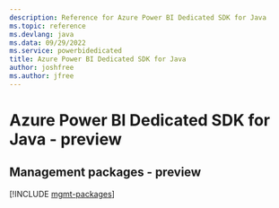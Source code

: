 ```yaml
---
description: Reference for Azure Power BI Dedicated SDK for Java
ms.topic: reference
ms.devlang: java
ms.data: 09/29/2022
ms.service: powerbidedicated
title: Azure Power BI Dedicated SDK for Java
author: joshfree
ms.author: jfree
---
```

# Azure Power BI Dedicated SDK for Java - preview

## Management packages - preview
[!INCLUDE [mgmt-packages](power-bi-dedicated-mgmt-index.md)]